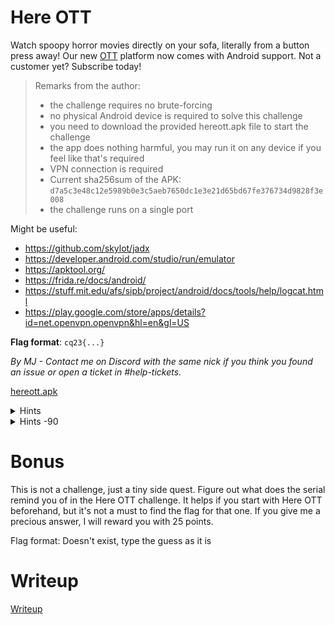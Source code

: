 # Here OTT

Watch spoopy horror movies directly on your sofa, literally from a button press away! Our new [OTT](https://en.wikipedia.org/wiki/Over-the-top_media_service) platform now comes with Android support. Not a customer yet? Subscribe today!

> Remarks from the author:
> * the challenge requires no brute-forcing
> * no physical Android device is required to solve this challenge
> * you need to download the provided hereott.apk file to start the challenge
> * the app does nothing harmful, you may run it on any device if you feel like that's required
> * VPN connection is required
> * Current sha256sum of the APK: `d7a5c3e48c12e5989b0e3c5aeb7650dc1e3e21d65bd67fe376734d9828f3e008`
> * the challenge runs on a single port

Might be useful:
* https://github.com/skylot/jadx
* https://developer.android.com/studio/run/emulator
* https://apktool.org/
* https://frida.re/docs/android/
* https://stuff.mit.edu/afs/sipb/project/android/docs/tools/help/logcat.html
* https://play.google.com/store/apps/details?id=net.openvpn.openvpn&hl=en&gl=US

**Flag format**: `cq23{...}`

*By MJ - Contact me on Discord with the same nick if you think you found an issue or open a ticket in #help-tickets.*

[hereott.apk](files/hereott.apk)

<details>
  <summary>Hints</summary> 
  
The challenge is around 3632 lines of code. Do you
think that static analysis is the way to go? Maybe its a
web challenge after all ... it's always erroring tho. Why is
that?
</details>

<details>
  <summary>Hints -90</summary> 

Did you intercept the calls yet? I see some STB involved. It looks like I need to own one personally in order to progress. Or maybe not? Blind poking is best when the other party is talkative enough. ;) It all comes down to headers and footers. And a little bit of luck.

</details>

# Bonus

This is not a challenge, just a tiny side quest. Figure out
what does the serial remind you of in the Here OTT
challenge. It helps if you start with Here OTT
beforehand, but it's not a must to find the flag for that
one. If you give me a precious answer, I will reward you
with 25 points.

Flag format: Doesn't exist, type the guess as it is

# Writeup

[Writeup](WRITEUP.md)
